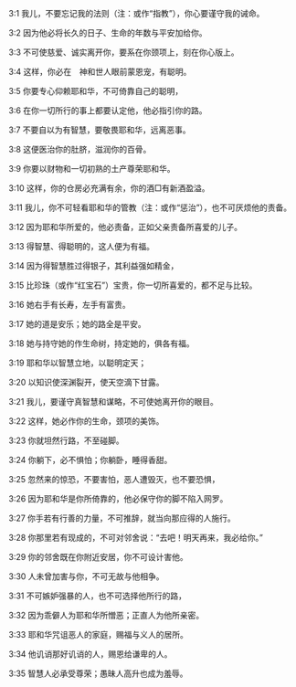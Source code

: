 <a id="1"></a>3:1  我儿，不要忘记我的法则（注：或作“指教”），你心要谨守我的诫命。  

<a id="2"></a>3:2  因为他必将长久的日子、生命的年数与平安加给你。  

<a id="3"></a>3:3  不可使慈爱、诚实离开你，要系在你颈项上，刻在你心版上。  

<a id="4"></a>3:4  这样，你必在　神和世人眼前蒙恩宠，有聪明。  

<a id="5"></a>3:5  你要专心仰赖耶和华，不可倚靠自己的聪明，  

<a id="6"></a>3:6  在你一切所行的事上都要认定他，他必指引你的路。  

<a id="7"></a>3:7  不要自以为有智慧，要敬畏耶和华，远离恶事。  

<a id="8"></a>3:8  这便医治你的肚脐，滋润你的百骨。  

<a id="9"></a>3:9  你要以财物和一切初熟的土产尊荣耶和华。  

<a id="10"></a>3:10  这样，你的仓房必充满有余，你的酒□有新酒盈溢。  

<a id="11"></a>3:11  我儿，你不可轻看耶和华的管教（注：或作“惩治”），也不可厌烦他的责备。  

<a id="12"></a>3:12  因为耶和华所爱的，他必责备，正如父亲责备所喜爱的儿子。  

<a id="13"></a>3:13  得智慧、得聪明的，这人便为有福。  

<a id="14"></a>3:14  因为得智慧胜过得银子，其利益强如精金，  

<a id="15"></a>3:15  比珍珠（或作“红宝石”）宝贵，你一切所喜爱的，都不足与比较。  

<a id="16"></a>3:16  她右手有长寿，左手有富贵。  

<a id="17"></a>3:17  她的道是安乐；她的路全是平安。  

<a id="18"></a>3:18  她与持守她的作生命树，持定她的，俱各有福。  

<a id="19"></a>3:19  耶和华以智慧立地，以聪明定天；  

<a id="20"></a>3:20  以知识使深渊裂开，使天空滴下甘露。  

<a id="21"></a>3:21  我儿，要谨守真智慧和谋略，不可使她离开你的眼目。  

<a id="22"></a>3:22  这样，她必作你的生命，颈项的美饰。  

<a id="23"></a>3:23  你就坦然行路，不至碰脚。  

<a id="24"></a>3:24  你躺下，必不惧怕；你躺卧，睡得香甜。  

<a id="25"></a>3:25  忽然来的惊恐，不要害怕，恶人遭毁灭，也不要恐惧，  

<a id="26"></a>3:26  因为耶和华是你所倚靠的，他必保守你的脚不陷入网罗。  

<a id="27"></a>3:27  你手若有行善的力量，不可推辞，就当向那应得的人施行。  

<a id="28"></a>3:28  你那里若有现成的，不可对邻舍说：“去吧！明天再来，我必给你。”  

<a id="29"></a>3:29  你的邻舍既在你附近安居，你不可设计害他。  

<a id="30"></a>3:30  人未曾加害与你，不可无故与他相争。  

<a id="31"></a>3:31  不可嫉妒强暴的人，也不可选择他所行的路，  

<a id="32"></a>3:32  因为乖僻人为耶和华所憎恶；正直人为他所亲密。  

<a id="33"></a>3:33  耶和华咒诅恶人的家庭，赐福与义人的居所。  

<a id="34"></a>3:34  他讥诮那好讥诮的人，赐恩给谦卑的人。  

<a id="35"></a>3:35  智慧人必承受尊荣；愚昧人高升也成为羞辱。  
